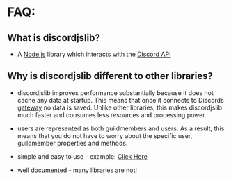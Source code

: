 # FAQ:

## What is discordjslib?

- A [Node.js](https://nodejs.org/en/) library which interacts with the [Discord API](https://discord.com/developers/docs/intro)

## Why is discordjslib different to other libraries?
- discordjslib improves performance substantially because it does not cache any data at startup. This means that once it connects to Discords [gateway](https://discord.com/developers/docs/topics/gateway) no data is saved. Unlike other libraries, this makes discordjslib much faster and consumes less resources and processing power.

- users are represented as both guildmembers and users. As a result, this means that you do not have to worry about the specific user, guildmember properties and methods.

- simple and easy to use - example: [Click Here](https://github.com/discordjslib/discordjslib#discordjslib)

- well documented - many libraries are not!